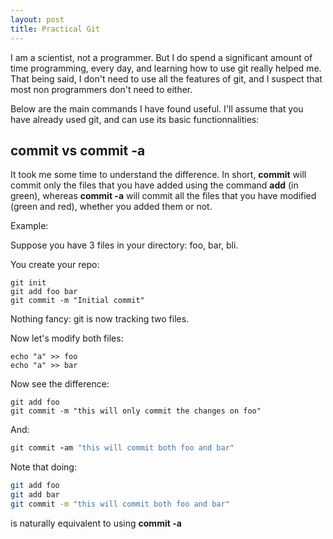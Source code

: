 ```yaml
---
layout: post
title: Practical Git
---
```


I am a scientist, not a programmer. But I do spend a significant amount of time programming, every day, and learning how to use
git really helped me. That being said, I don't need to use all the features of git, and I suspect that most non programmers don't
need to either.

Below are the main commands I have found useful. I'll assume that you have already used git, and can use its basic functionnalities:

## commit vs commit -a

It took me some time to understand the difference. In short, __commit__ will commit only the files that you have added using the command
__add__ (in green), whereas __commit -a__ will commit all the files that you have modified (green and red), whether you added them or not.

Example:

Suppose you have 3 files in your directory: foo, bar, bli. 

You create your repo:

``` console
git init
git add foo bar
git commit -m "Initial commit"
```

Nothing fancy: git is now tracking two files.

Now let's modify both files:

``` console
echo "a" >> foo
echo "a" >> bar
```

Now see the difference:

``` console
git add foo
git commit -m "this will only commit the changes on foo"
```

And:

``` ruby
git commit -am "this will commit both foo and bar"
```

Note that doing:

``` bash
git add foo
git add bar
git commit -m "this will commit both foo and bar"
```

is naturally equivalent to using __commit -a__

 
